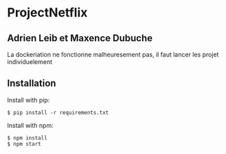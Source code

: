 # ProjectNetflix
## Adrien Leib et Maxence Dubuche
La dockeriation ne fonctionne malheuresement pas, il faut lancer les projet individuelement 

## Installation

Install with pip:

```
$ pip install -r requirements.txt
```

Install with npm:

```
$ npm install 
$ npm start
```
